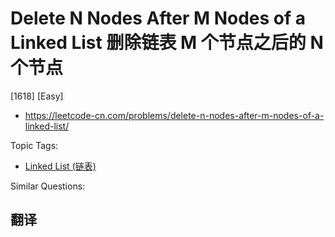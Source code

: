 # Delete N Nodes After M Nodes of a Linked List 删除链表 M 个节点之后的 N 个节点

[1618] [Easy]

- https://leetcode-cn.com/problems/delete-n-nodes-after-m-nodes-of-a-linked-list/

Topic Tags:

- [Linked List (链表)](https://leetcode-cn.com/tag/linked-list/)

Similar Questions:

## 翻译
